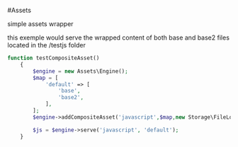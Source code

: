 #Assets

simple assets wrapper

this exemple would serve the wrapped content of both base and base2 files located in the /testjs folder

```php
function testCompositeAsset()
    {
        $engine = new Assets\Engine();
        $map = [
            'default' => [
                'base',
                'base2',
            ],
        ];
        $engine->addCompositeAsset('javascript',$map,new Storage\FileLoader(__DIR__.'/testjs', 'js'));

        $js = $engine->serve('javascript', 'default');
    }
```